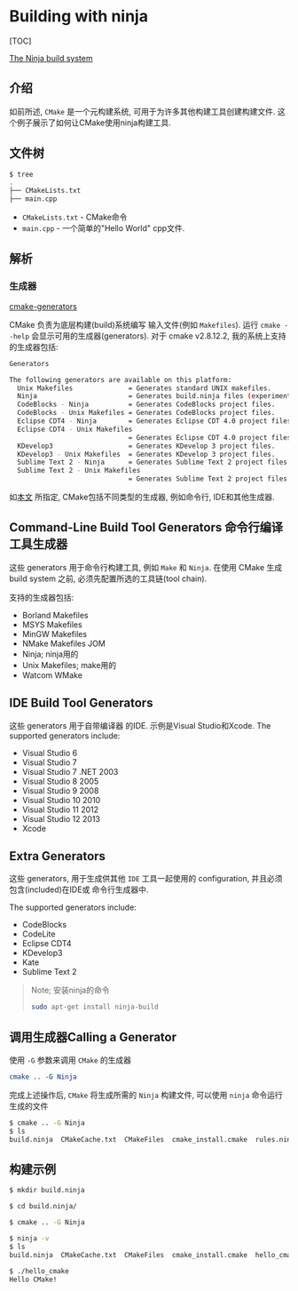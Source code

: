 # Building with ninja

[TOC]

[The Ninja build system](https://ninja-build.org/manual.html)

## 介绍

如前所述, `CMake` 是一个元构建系统, 可用于为许多其他构建工具创建构建文件.
这个例子展示了如何让CMake使用ninja构建工具.

## 文件树

```bash
$ tree
.
├── CMakeLists.txt
├── main.cpp
```

+ `CMakeLists.txt` - CMake命令
+ `main.cpp` - 一个简单的"Hello World" cpp文件.

## 解析

### 生成器

[cmake-generators](https://cmake.org/cmake/help/v3.0/manual/cmake-generators.7.html)

CMake 负责为底层构建(build)系统编写 输入文件(例如 `Makefiles`).
运行 `cmake --help` 会显示可用的生成器(generators).
对于 cmake v2.8.12.2, 我的系统上支持的生成器包括:

```bash
Generators

The following generators are available on this platform:
  Unix Makefiles              = Generates standard UNIX makefiles.
  Ninja                       = Generates build.ninja files (experimental).
  CodeBlocks - Ninja          = Generates CodeBlocks project files.
  CodeBlocks - Unix Makefiles = Generates CodeBlocks project files.
  Eclipse CDT4 - Ninja        = Generates Eclipse CDT 4.0 project files.
  Eclipse CDT4 - Unix Makefiles
                              = Generates Eclipse CDT 4.0 project files.
  KDevelop3                   = Generates KDevelop 3 project files.
  KDevelop3 - Unix Makefiles  = Generates KDevelop 3 project files.
  Sublime Text 2 - Ninja      = Generates Sublime Text 2 project files.
  Sublime Text 2 - Unix Makefiles
                              = Generates Sublime Text 2 project files.Generators
```

如[本文][] 所指定, CMake包括不同类型的生成器, 例如命令行, IDE和其他生成器.

## Command-Line Build Tool Generators 命令行编译工具生成器

这些 generators 用于命令行构建工具, 例如 `Make` 和 `Ninja`.
在使用 CMake 生成 build system 之前, 必须先配置所选的工具链(tool chain).

支持的生成器包括:

+ Borland Makefiles
+ MSYS Makefiles
+ MinGW Makefiles
+ NMake Makefiles JOM
+ Ninja; ninja用的
+ Unix Makefiles; make用的
+ Watcom WMake

## IDE Build Tool Generators

这些 generators 用于自带编译器 的IDE.  示例是Visual Studio和Xcode.
The supported generators include:

+ Visual Studio 6
+ Visual Studio 7
+ Visual Studio 7 .NET 2003
+ Visual Studio 8 2005
+ Visual Studio 9 2008
+ Visual Studio 10 2010
+ Visual Studio 11 2012
+ Visual Studio 12 2013
+ Xcode

## Extra Generators

这些 generators, 用于生成供其他 `IDE` 工具一起使用的 configuration, 并且必须包含(included)在IDE或 命令行生成器中.

The supported generators include:

+ CodeBlocks
+ CodeLite
+ Eclipse CDT4
+ KDevelop3
+ Kate
+ Sublime Text 2

>Note; 安装ninja的命令
>
>```bash
>sudo apt-get install ninja-build
>```

## 调用生成器Calling a Generator

使用 `-G` 参数来调用 `CMake` 的生成器

```cmake
cmake .. -G Ninja
```

完成上述操作后, `CMake` 将生成所需的 `Ninja` 构建文件,
可以使用 `ninja` 命令运行生成的文件

```bash
$ cmake .. -G Ninja
$ ls
build.ninja  CMakeCache.txt  CMakeFiles  cmake_install.cmake  rules.ninja
```

## 构建示例

```bash
$ mkdir build.ninja

$ cd build.ninja/

$ cmake .. -G Ninja

$ ninja -v
$ ls
build.ninja  CMakeCache.txt  CMakeFiles  cmake_install.cmake  hello_cmake  rules.ninja

$ ./hello_cmake
Hello CMake!
```

[本文]: https://stackoverflow.com/questions/25941536/what-is-a-cmake-generator
